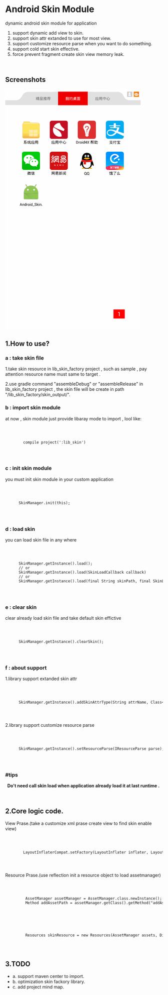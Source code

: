 <h1>Android Skin Module</h1>
<p>dynamic android skin module for application</p>
<ol>
  <li>support dynamic add view to skin.</li>  
  <li>support skin attr extanded to use for most view.</li>
  <li>support customize resource parse when you want to do something.</li>
  <li>support cold start skin effective.</li>
  <li>force prevent fragment create skin view memory leak.</li>
</ol>
<br/>

<h2>Screenshots</h2>
<img src = "https://github.com/onlike/Android_Skin_Module/blob/master/screenshots/demonstrate.gif" title = "sample screenshots"/>
<h2>1.How to use?</h2>

<h3> a : take skin file</h3>
<p>1.take skin resource in lib_skin_factory project , such as sample , pay attention resource name must same to target .
</p>
<p>2.use gradle command "assembleDebug" or "assembleRelease" in lib_skin_factory project , the skin file will be create in path "/lib_skin_factory/skin_output/".
</p>

<h3> b : import skin module</h3>
<p>at now , skin module just provide libaray mode to import , lool like:</p>
<code>
  <pre>
        compile project(':lib_skin')
  </pre>  
</code>

<h3> c : init skin module</h3>
<p>you must init skin module in your custom application</p>
<code>
  <pre>
      SkinManager.init(this);
  </pre>  
</code>

<h3> d : load skin</h3>
<p>you can load skin file in any where </p>
<code>
  <pre>
      SkinManager.getInstance().load();
      // or
      SkinManager.getInstance().load(SkinLoadCallback callback)
      // or
      SkinManager.getInstance().load(final String skinPath, final SkinLoadCallback callback);
  </pre>
</code>

<h3> e : clear skin</h3>
<p>clear already load skin file and take default skin effictive</p>
<code>
  <pre>
      SkinManager.getInstance().clearSkin();
  </pre>
</code>

<h3> f : about support</h3>
<p>1.library support extanded skin attr</p>
<code>
  <pre>
      SkinManager.getInstance().addSkinAttrType(String attrName, Class&lt;? extends BaseAttr&gt; cls);
  </pre>  
</code>
<p>2.library support customize resource parse</p>
<code>
  <pre>
      SkinManager.getInstance().setResourceParse(IResourceParse parse);
  </pre>
</code>

<h3> #tips</h3>
<p>
  <b>
    Do't need call skin load when application already load it at last runtime .
  </b>
</p>
<br/>

<h2>2.Core logic code.</h2>

<p>View Prase.(take a customize xml prase create view to find skin enable view)</p>
<code>
  <pre>
        LayoutInflaterCompat.setFactory(LayoutInflater inflater, LayoutInflaterFactory factory);
  </pre>
</code>

<p>Resource Prase.(use reflection init a resource object to load assetmanager)</p>
<code>
  <pre>
         AssetManager assetManager = AssetManager.class.newInstance();
         Method addAssetPath = assetManager.getClass().getMethod("addAssetPath", String.class);
  </pre>
</code>

<code>
  <pre>
         Resources skinResource = new Resources(AssetManager assets, DisplayMetrics metrics, Configuration config);
  </pre>
</code>

<h2>3.TODO</h2>
<ul>
  <li>a. support maven center to import.</li>
  <li>b. optimization skin fackory library.</li>
  <li>c. add project mind map.</li>
</ul>


















